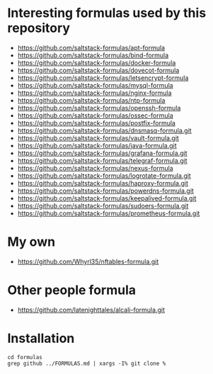# Interesting formulas used by this repository

* https://github.com/saltstack-formulas/apt-formula
* https://github.com/saltstack-formulas/bind-formula
* https://github.com/saltstack-formulas/docker-formula
* https://github.com/saltstack-formulas/dovecot-formula
* https://github.com/saltstack-formulas/letsencrypt-formula
* https://github.com/saltstack-formulas/mysql-formula
* https://github.com/saltstack-formulas/nginx-formula
* https://github.com/saltstack-formulas/ntp-formula
* https://github.com/saltstack-formulas/openssh-formula
* https://github.com/saltstack-formulas/ossec-formula
* https://github.com/saltstack-formulas/postfix-formula
* https://github.com/saltstack-formulas/dnsmasq-formula.git
* https://github.com/saltstack-formulas/vault-formula.git
* https://github.com/saltstack-formulas/java-formula.git
* https://github.com/saltstack-formulas/grafana-formula.git
* https://github.com/saltstack-formulas/telegraf-formula.git
* https://github.com/saltstack-formulas/nexus-formula
* https://github.com/saltstack-formulas/logrotate-formula.git
* https://github.com/saltstack-formulas/haproxy-formula.git
* https://github.com/saltstack-formulas/powerdns-formula.git
* https://github.com/saltstack-formulas/keepalived-formula.git
* https://github.com/saltstack-formulas/sudoers-formula.git
* https://github.com/saltstack-formulas/prometheus-formula.git

# My own

* https://github.com/Whyrl35/nftables-formula.git

# Other people formula

* https://github.com/latenighttales/alcali-formula.git

# Installation

```
cd formulas
grep github ../FORMULAS.md | xargs -I% git clone %
```
